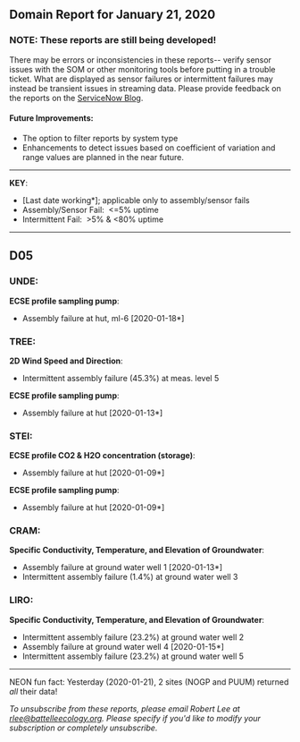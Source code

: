## Domain Report for January 21, 2020


### NOTE: These reports are still being developed!
There may be errors or inconsistencies in these reports-- verify sensor issues with the SOM or other monitoring tools before putting in a trouble ticket. What are displayed as sensor failures or intermittent failures may instead be transient issues in streaming data.
Please provide feedback on the reports on the [ServiceNow Blog](https://neon.service-now.com/community?id=community_blog&sys_id=9b4fbe8adbed734017ecf9041d9619be).

#### Future Improvements: 
 - The option to filter reports by system type 
 - Enhancements to detect issues based on coefficient of variation and range values are planned in the near future.

***

**KEY**:

 - [Last date working*]; applicable only to assembly/sensor fails
 - Assembly/Sensor Fail:&nbsp;&nbsp;<=5% uptime
 - Intermittent Fail:&nbsp;&nbsp;>5% & <80% uptime

***
## D05

### UNDE:

**ECSE profile sampling pump**:
 - Assembly failure at hut, ml-6 [2020-01-18*]

### TREE:

**2D Wind Speed and Direction**:
 - Intermittent assembly failure (45.3%) at meas. level 5

**ECSE profile sampling pump**:
 - Assembly failure at hut [2020-01-13*]

### STEI:

**ECSE profile CO2 & H2O concentration (storage)**:
 - Assembly failure at hut [2020-01-09*]

**ECSE profile sampling pump**:
 - Assembly failure at hut [2020-01-09*]

### CRAM:

**Specific Conductivity, Temperature, and Elevation of Groundwater**:
 - Assembly failure at ground water well 1 [2020-01-13*]
 - Intermittent assembly failure (1.4%) at ground water well 3

### LIRO:

**Specific Conductivity, Temperature, and Elevation of Groundwater**:
 - Intermittent assembly failure (23.2%) at ground water well 2
 - Assembly failure at ground water well 4 [2020-01-15*]
 - Intermittent assembly failure (23.2%) at ground water well 5

***
NEON fun fact: Yesterday (2020-01-21), 2 sites (NOGP and PUUM) returned _all_ their data!

_To unsubscribe from these reports, please email Robert Lee at rlee@battelleecology.org. Please specify if you'd like to modify your subscription or completely unsubscribe._
